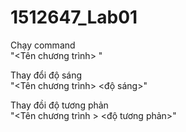 # 1512647_Lab01

Chạy command <br>
"<Tên chương trình> <command> <path>" <br>

Thay đổi độ sáng <br>
 "<Tên chương trình> <command> <path> <độ sáng>" <br>
 
Thay đồi độ tương phản <br>
 "<Tên chương trình > <command> <path> <độ tương phản>" <br>
